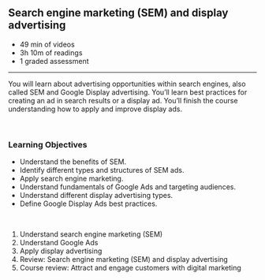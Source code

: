 ## Search engine marketing (SEM) and display advertising

- 49 min of videos
- 3h 10m of readings
- 1 graded assessment

<hr>

You will learn about advertising opportunities within search engines, also called SEM and Google Display advertising. You’ll learn best practices for creating an ad in search results or a display ad. You’ll finish the course understanding how to apply and improve display ads.

<br>

### Learning Objectives

- Understand the benefits of SEM.
- Identify different types and structures of SEM ads.
- Apply search engine marketing.
- Understand fundamentals of Google Ads and targeting audiences.
- Understand different display advertising types.
- Define Google Display Ads best practices.

<br>

1. Understand search engine marketing (SEM)
2. Understand Google Ads
3. Apply display advertising
4. Review: Search engine marketing (SEM) and display advertising
5. Course review: Attract and engage customers with digital marketing
